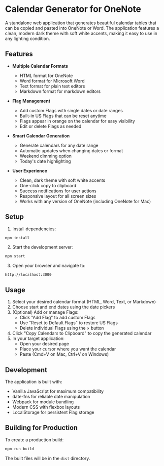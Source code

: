 # Calendar Generator for OneNote

A standalone web application that generates beautiful calendar tables that can be copied and pasted into OneNote or Word. The application features a clean, modern dark theme with soft white accents, making it easy to use in any lighting condition.

## Features

- **Multiple Calendar Formats**
  - HTML format for OneNote
  - Word format for Microsoft Word
  - Text format for plain text editors
  - Markdown format for markdown editors

- **Flag Management**
  - Add custom Flags with single dates or date ranges
  - Built-in US Flags that can be reset anytime
  - Flags appear in orange on the calendar for easy visibility
  - Edit or delete Flags as needed

- **Smart Calendar Generation**
  - Generate calendars for any date range
  - Automatic updates when changing dates or format
  - Weekend dimming option
  - Today's date highlighting

- **User Experience**
  - Clean, dark theme with soft white accents
  - One-click copy to clipboard
  - Success notifications for user actions
  - Responsive layout for all screen sizes
  - Works with any version of OneNote (including OneNote for Mac)

## Setup

1. Install dependencies:
```bash
npm install
```

2. Start the development server:
```bash
npm start
```

3. Open your browser and navigate to:
```
http://localhost:3000
```

## Usage

1. Select your desired calendar format (HTML, Word, Text, or Markdown)
2. Choose start and end dates using the date pickers
3. (Optional) Add or manage Flags:
   - Click "Add Flag" to add custom Flags
   - Use "Reset to Default Flags" to restore US Flags
   - Delete individual Flags using the × button
4. Click "Copy Calendars to Clipboard" to copy the generated calendar
5. In your target application:
   - Open your desired page
   - Place your cursor where you want the calendar
   - Paste (Cmd+V on Mac, Ctrl+V on Windows)

## Development

The application is built with:
- Vanilla JavaScript for maximum compatibility
- date-fns for reliable date manipulation
- Webpack for module bundling
- Modern CSS with flexbox layouts
- LocalStorage for persistent Flag storage

## Building for Production

To create a production build:
```bash
npm run build
```

The built files will be in the `dist` directory.
